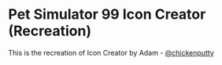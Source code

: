 # Pet Simulator 99 Icon Creator (Recreation)

This is the recreation of Icon Creator by Adam - [@chickenputty](https://x.com/chickenputty)